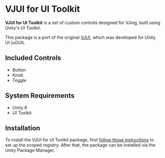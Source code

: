 # VJUI for UI Toolkit

**VJUI for UI Toolkit** is a set of custom controls designed for VJing, built
using Unity's UI Toolkit.

This package is a port of the original [VJUI], which was developed for Unity UI
(uGUI).

[VJUI]: https://github.com/keijiro/VJUI

## Included Controls

- Button
- Knob
- Toggle

## System Requirements

- Unity 6
- UI Toolkit

## Installation

To install the VJUI for UI Toolkit package, first [follow those instructions]
to set up the scoped registry. After that, the package can be installed via the
Unity Package Manager.

[follow those instructions]:
  https://gist.github.com/keijiro/f8c7e8ff29bfe63d86b888901b82644c

